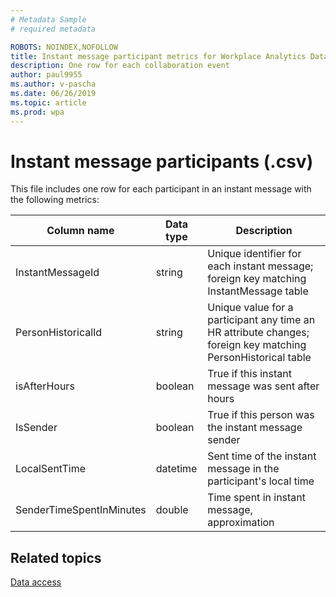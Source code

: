 ```yaml
---
# Metadata Sample
# required metadata

ROBOTS: NOINDEX,NOFOLLOW
title: Instant message participant metrics for Workplace Analytics Data export
description: One row for each collaboration event
author: paul9955
ms.author: v-pascha
ms.date: 06/26/2019
ms.topic: article
ms.prod: wpa
---
```


# Instant message participants (.csv)

This file includes one row for each participant in an instant message with the following metrics:
       
|Column name|Data type|Description|      
|-----------------|---------------|-----------------|      
| InstantMessageId | string | Unique identifier for each instant message; foreign key matching InstantMessage table |
| PersonHistoricalId | string | Unique value for a participant any time an HR attribute changes; foreign key matching PersonHistorical table |
| isAfterHours | boolean | True if this instant message was sent after hours |
| IsSender | boolean | True if this person was the instant message sender |
| LocalSentTime | datetime | Sent time of the instant message in the participant's local time |
| SenderTimeSpentInMinutes | double | Time spent in instant message, approximation |

## Related topics

[Data access](./data-access.md)